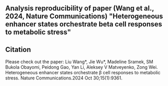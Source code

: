 ## Analysis reproducibility of paper (Wang et al., 2024, Nature Communications) "Heterogeneous enhancer states orchestrate beta cell responses to metabolic stress"


## Citation
Please check out the paper: Liu Wang*, Jie Wu*, Madeline Sramek, SM Bukola Obayomi, Peidong Gao, Yan Li, Aleksey V Matveyenko, Zong Wei. Heterogeneous enhancer states orchestrate β cell responses to metabolic stress. Nature Communications.2024 Oct 30;15(1):9361.
